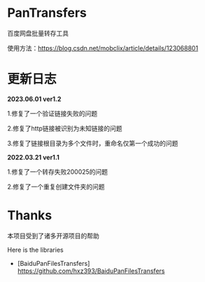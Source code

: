 # PanTransfers
百度网盘批量转存工具

使用方法：https://blog.csdn.net/mobclix/article/details/123068801

# 更新日志
**2023.06.01 ver1.2**

1.修复了一个验证链接失败的问题

2.修复了http链接被识别为未知链接的问题

3.修复了链接根目录为多个文件时，重命名仅第一个成功的问题

**2022.03.21 ver1.1**

1.修复了一个转存失败200025的问题

2.修复了一个重复创建文件夹的问题 

# Thanks

本项目受到了诸多开源项目的帮助

Here is the libraries

- [BaiduPanFilesTransfers] https://github.com/hxz393/BaiduPanFilesTransfers